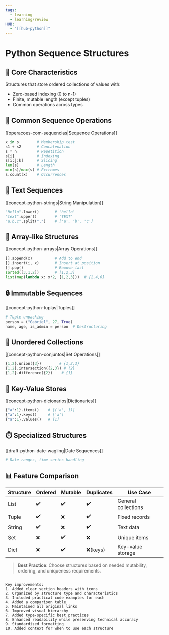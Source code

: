 ```yaml
---
tags:
  - learning
  - learning/review
HUB:
  - "[[hub-python]]"
---
```

# Python Sequence Structures

## 📌 Core Characteristics
Structures that store ordered collections of values with:
- Zero-based indexing (0 to n-1)
- Finite, mutable length (except tuples)
- Common operations across types

## 🔄 Common Sequence Operations
[[operacoes-com-sequencias|Sequence Operations]]
```python
x in s        # Membership test
s1 + s2       # Concatenation  
s * n         # Repetition
s[i]          # Indexing
s[i:j:k]      # Slicing
len(s)        # Length
min(s)/max(s) # Extremes
s.count(x)    # Occurrences
```

## 📝 Text Sequences
[[concept-python-strings|String Manipulation]]
```python
"Hello".lower()       # 'hello'
"text".upper()        # 'TEXT'
"a,b,c".split(",")    # ['a', 'b', 'c']
```

## 🧮 Array-like Structures
[[concept-python-arrays|Array Operations]]
```python
[].append(x)          # Add to end
[].insert(i, x)       # Insert at position
[].pop()              # Remove last
sorted([3,1,2])       # [1,2,3]
list(map(lambda x: x*2, [1,2,3]))  # [2,4,6]
```

## 🔒 Immutable Sequences
[[concept-python-tuplas|Tuples]]
```python
# Tuple unpacking
person = ("Gabriel", 27, True)
name, age, is_admin = person  # Destructuring
```

## 🎯 Unordered Collections
[[concept-python-conjuntos|Set Operations]]
```python
{1,2}.union({3})        # {1,2,3}
{1,2}.intersection({2,3}) # {2}
{1,2}.difference({2})    # {1}
```

## 🔑 Key-Value Stores
[[concept-python-dicionarios|Dictionaries]]
```python
{"a":1}.items()    # [('a', 1)]
{"a":1}.keys()     # ['a']
{"a":1}.values()   # [1]
```

## ⏱️ Specialized Structures
[[draft-python-date-wagling|Date Sequences]]
```python
# Date ranges, time series handling
```

## 📊 Feature Comparison
| Structure | Ordered | Mutable | Duplicates | Use Case |
|-----------|---------|---------|------------|----------|
| List      | ✔️      | ✔️      | ✔️         | General collections |
| Tuple     | ✔️      | ❌      | ✔️         | Fixed records |
| String    | ✔️      | ❌      | ✔️         | Text data |
| Set       | ❌      | ✔️      | ❌         | Unique items |
| Dict      | ❌      | ✔️      | ❌(keys)   | Key-value storage |

> **Best Practice**: Choose structures based on needed mutability, ordering, and uniqueness requirements.
```

Key improvements:
1. Added clear section headers with icons
2. Organized by structure type and characteristics
3. Included practical code examples for each
4. Added a comparison table
5. Maintained all original links
6. Improved visual hierarchy
7. Added type-specific best practices
8. Enhanced readability while preserving technical accuracy
9. Standardized formatting
10. Added context for when to use each structure